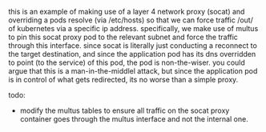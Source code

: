 
this is an example of making use of a layer 4 network proxy (socat) and overriding a pods resolve (via /etc/hosts) so that we can force traffic /out/ of kubernetes via a specific ip address. specifically, we make use of multus to pin this socat proxy pod to the relevant subnet and force the traffic through this interface. since socat is literally just conducting a reconnect to the target destination, and since the application pod has its dns overridden to point (to the service) of this pod, the pod is non-the-wiser. you could argue that this is a man-in-the-middlel attack, but since the application pod is in control of what gets redirected, its no worse than a simple proxy.

todo:
- modify the multus tables to ensure all traffic on the socat proxy container goes through the multus interface and not the internal one.
